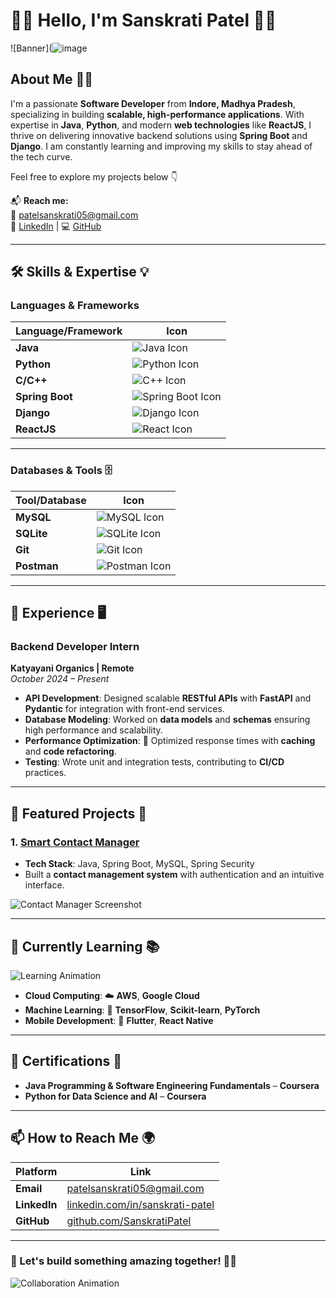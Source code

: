 # 👨‍💻 Hello, I'm Sanskrati Patel 👋✨

![Banner](![image](https://github.com/user-attachments/assets/4eb684e9-5035-44d5-be03-a92f8658b093)


## About Me 👨‍💻
I'm a passionate **Software Developer** from **Indore, Madhya Pradesh**, specializing in building **scalable, high-performance applications**. With expertise in **Java**, **Python**, and modern **web technologies** like **ReactJS**, I thrive on delivering innovative backend solutions using **Spring Boot** and **Django**. I am constantly learning and improving my skills to stay ahead of the tech curve.

Feel free to explore my projects below 👇

📬 **Reach me:**  
📧 [patelsanskrati05@gmail.com](mailto:patelsanskrati05@gmail.com)  
🔗 [LinkedIn](https://www.linkedin.com/in/sanskrati-patel/) | 💻 [GitHub](https://github.com/SanskratiPatel)  

---

## 🛠️ Skills & Expertise 💡

### **Languages & Frameworks**
| Language/Framework     | Icon                                                                                  |
|-------------------------|---------------------------------------------------------------------------------------|
| **Java**               | ![Java Icon](https://img.icons8.com/color/48/000000/java-coffee-cup-logo.png)         |
| **Python**             | ![Python Icon](https://img.icons8.com/color/48/000000/python.png)                    |
| **C/C++**              | ![C++ Icon](https://img.icons8.com/color/48/000000/c-plus-plus-logo.png)             |
| **Spring Boot**        | ![Spring Boot Icon](https://img.icons8.com/color/48/000000/spring-logo.png)          |
| **Django**             | ![Django Icon](https://img.icons8.com/material-outlined/48/000000/django.png)        |
| **ReactJS**            | ![React Icon](https://img.icons8.com/ultraviolet/48/000000/react.png)                |

---

### **Databases & Tools 🗄️**
| Tool/Database          | Icon                                                                                  |
|-------------------------|---------------------------------------------------------------------------------------|
| **MySQL**              | ![MySQL Icon](https://img.icons8.com/color/48/000000/mysql-logo.png)                 |
| **SQLite**             | ![SQLite Icon](https://img.icons8.com/color/48/000000/sql.png)                       |
| **Git**                | ![Git Icon](https://img.icons8.com/color/48/000000/git.png)                          |
| **Postman**            | ![Postman Icon](https://img.icons8.com/doodle/48/000000/postman-api.png)             |

---

## 💼 Experience 🖥️

### **Backend Developer Intern**  
**Katyayani Organics | Remote**  
*October 2024 – Present*  
- **API Development**: Designed scalable **RESTful APIs** with **FastAPI** and **Pydantic** for integration with front-end services.  
- **Database Modeling**: Worked on **data models** and **schemas** ensuring high performance and scalability.  
- **Performance Optimization**: 🚀 Optimized response times with **caching** and **code refactoring**.  
- **Testing**: Wrote unit and integration tests, contributing to **CI/CD** practices.

---

## 📂 Featured Projects 🌟

### 1. [Smart Contact Manager](https://github.com/SanskratiPatel/SmartContactManager)  
   - **Tech Stack**: Java, Spring Boot, MySQL, Spring Security  
   - Built a **contact management system** with authentication and an intuitive interface.  

![Contact Manager Screenshot](https://via.placeholder.com/800x400?text=Smart+Contact+Manager)

---

## 🌱 Currently Learning 📚
![Learning Animation](https://media.giphy.com/media/3o7aCPaK2hdGWO7m76/giphy.gif)  

- **Cloud Computing**: ☁️ **AWS**, **Google Cloud**  
- **Machine Learning**: 🤖 **TensorFlow**, **Scikit-learn**, **PyTorch**  
- **Mobile Development**: 📱 **Flutter**, **React Native**

---

## 📝 Certifications 🏅
- **Java Programming & Software Engineering Fundamentals** – **Coursera**  
- **Python for Data Science and AI** – **Coursera**

---

## 📫 How to Reach Me 🌍
| Platform  | Link                                                                                       |
|-----------|--------------------------------------------------------------------------------------------|
| **Email** | [patelsanskrati05@gmail.com](mailto:patelsanskrati05@gmail.com)                            |
| **LinkedIn** | [linkedin.com/in/sanskrati-patel](https://www.linkedin.com/in/sanskrati-patel-b2464b223/) |
| **GitHub** | [github.com/SanskratiPatel](https://github.com/SanskratiPatel)                             |

---

### 🌟 Let's build something amazing together! 🚀✨

![Collaboration Animation](https://media.giphy.com/media/26tn33aiTi1jkl6H6/giphy.gif)
